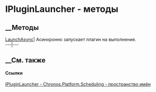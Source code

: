 # IPluginLauncher - методы
##  __Методы
[LaunchAsync](M_Chronos_Platform_Scheduling_IPluginLauncher_LaunchAsync.htm)|
Асинхронно запускает плагин на выполнение.  
---|---  
## __См. также
#### Ссылки
[IPluginLauncher - ](T_Chronos_Platform_Scheduling_IPluginLauncher.htm)
[Chronos.Platform.Scheduling - пространство
имён](N_Chronos_Platform_Scheduling.htm)
